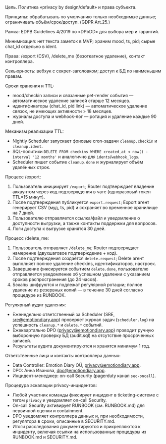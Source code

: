 Цель. Политика «privacy by design/default» и права субъекта.

Принципы: обрабатывать по умолчанию только необходимые данные; ограничивать объём/срок/доступ. (GDPR Art.25.)

Рамка: EDPB Guidelines 4/2019 по «DPbDD» для выбора мер и гарантий.

Минимизация: нет текста заметок в MVP; храним mood, ts, pid; сырые chat_id отдельно в ident.

Права: /export (CSV), /delete_me (безоткатное удаление), контакт контроллера.

Секьюрность: вебхук с секрет-заголовком; доступ к БД по наименьшим правам.

Сроки хранения и TTL:
- mood/checkin записи и связанные pet-render события — автоматическое удаление записей старше 12 месяцев.
- идентификаторы (chat_id, pid link) — автоматическое удаление связок, не имеющих активности > 18 месяцев.
- журналы доступа и webhook-лог — ротация и удаление каждые 90 дней.

Механизм реализации TTL:
- Nightly Scheduler запускает фоновые cron-задачи `cleanup.checkin` и `cleanup.ident`.
- SQL-политики `DELETE FROM checkins WHERE created_at < now() - interval '12 months'` и аналогично для `idents`/`webhook_logs`.
- Scheduler пишет событие `cleanup.done` и журналирует объём удалённых строк.

Процесс /export:
1. Пользователь инициирует `/export`; Router подтверждает владение аккаунтом через код подтверждения в чате (одноразовый токен TTL=15 минут).
2. После подтверждения публикуется `export.request`; Export агент генерирует CSV (муд, ts, pid) и сохраняет во временное хранилище на 7 дней.
3. Пользователю отправляется ссылка/файл и уведомление о доступности выгрузки, а также контакты поддержки для вопросов.
4. Логи доступа к выгрузке хранятся 30 дней.

Процесс /delete_me:
1. Пользователь отправляет `/delete_me`; Router подтверждает намерение (двухшаговое подтверждение + код).
2. После подтверждения создаётся `delete.request`; Delete агент выполняет полное удаление checkins, идентификаторов, настроек.
3. Завершение фиксируется событием `delete.done`, пользователю отправляется уведомление об успешном удалении с указанием сроков распространения (до 24 часов).
4. Бэкапы шифруются и подлежат регулярной ротации; полное удаление из резервных копий — в течение 30 дней согласно процедуре из RUNBOOK.

Регулярный аудит удаления:
- Еженедельно ответственный за Scheduler (SRE, sre@emotiondiary.app) проверяет журнал задач (`scheduler.log`) на успешность `cleanup.*` и `delete.*` событий.
- Ежеквартально DPO (privacy@emotiondiary.app) проводит ручную выборочную проверку БД (audit.sql) на отсутствие просроченных записей.
- Результаты аудита документируются и хранятся минимум 1 год.

Ответственные лица и контакты контроллера данных:
- Data Controller: Emotion Diary OÜ, privacy@emotiondiary.app.
- DPO: Анна Иванова, dpo@emotiondiary.app.
- Инцидент-менеджер: on-call Security (pagerduty канал `sec-oncall`).

Процедура эскалации privacy-инцидентов:
- Любой участник команды фиксирует инцидент в ticketing-системе с тегом `privacy` и уведомляет on-call Security.
- On-call Security активирует RUNBOOK (см. RUNBOOK.md) для первичной оценки и containment.
- DPO уведомляет контроллера данных и, при необходимости, регулятора в сроки, описанные в SECURITY.md.
- Итоги расследования документируются и прикрепляются к инциденту, включая ссылки на использованные процедуры из RUNBOOK.md и SECURITY.md.
